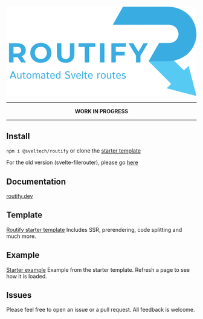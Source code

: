 ![](./routify.png)


----

<p align="center"> 
  <strong>WORK IN PROGRESS</strong>
</p>

----




## Install
``npm i @sveltech/routify`` or clone the [starter template](https://github.com/sveltech/routify-starter)

For the old version (svelte-filerouter), please go [here](https://github.com/sveltech/routify/tree/v1)

## Documentation
[routify.dev](https://routify.dev/docs/introduction)

## Template
[Routify starter template](https://github.com/sveltech/routify-starter)
Includes SSR, prerendering, code splitting and much more.

## Example
[Starter example](https://example.routify.dev/example) Example from the starter template. Refresh a page to see how it is loaded.

## Issues
Please feel free to open an issue or a pull request. All feedback is welcome.
